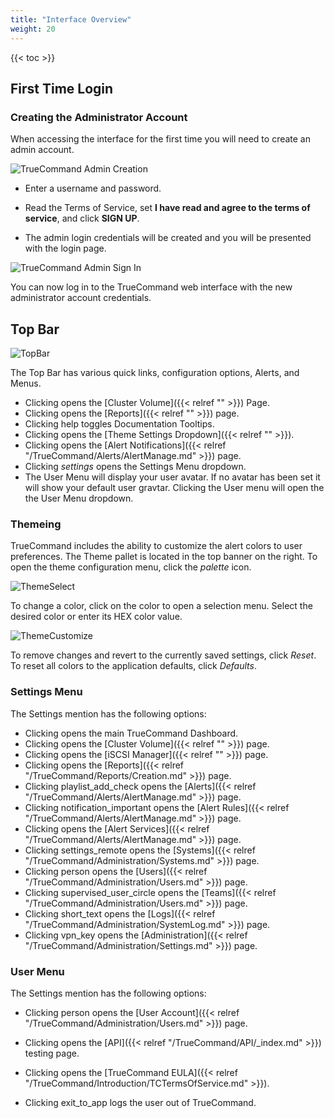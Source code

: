 ```yaml
---
title: "Interface Overview"
weight: 20
---
```


{{< toc >}}

## First Time Login

### Creating the Administrator Account

When accessing the interface for the first time you will need to create an admin account. 

![TrueCommand Admin Creation](/images/TrueCommand/2.0/FirstLogin.png "TrueCommand Admin Creation")

* Enter a username and password.

*  Read the Terms of Service, set **I have read and agree to the terms of service**, and click **SIGN UP**.

* The admin login credentials will be created and you will be presented with the login page.

![TrueCommand Admin Sign In](/images/TrueCommand/2.0/LoginAdmin.png "TrueCommand Admin Sign In")

You can now log in to the TrueCommand web interface with the new administrator account credentials.

## Top Bar

![TopBar](/images/TrueCommand/2.0/TopBar.png "Top Bar")

The Top Bar has various quick links, configuration options, Alerts, and Menus.

+ Clicking <mat-icon role="img" fontset="mdi" aria-hidden="true" class="mat-icon mdi mdi-server-network mat-icon-no-color"></mat-icon> opens the [Cluster Volume]({{< relref "" >}}) Page.
+ Clicking <mat-icon role="img" fontset="mdi" fonticon="mdi-chart-line-stacked"  class="mat-icon mdi mdi-chart-line-stacked mat-icon-no-color" aria-hidden="true"></mat-icon> opens the [Reports]({{< relref "" >}}) page. 
+ Clicking <mat-icon role="img" mattooltip="Toggle documentation tooltips" class="mat-icon material-icons mat-icon-no-color" aria-hidden="true">help</mat-icon> toggles Documentation Tooltips.
+ Clicking <mat-icon role="img" fontset="mdi" fonticon="mdi-palette" mattooltip="Theme settings" class="mat-icon mdi mdi-palette mat-icon-no-color" aria-hidden="true"></mat-icon> opens the [Theme Settings Dropdown]({{< relref "" >}}).
+ Clicking <mat-icon role="img" fontset="mdi" fonticon="mdi-bell" class="mat-icon mdi mdi-bell mat-icon-no-color" aria-hidden="true"></mat-icon> opens the [Alert Notifications]({{< relref "/TrueCommand/Alerts/AlertManage.md" >}}) page.
+ Clicking <i class="material-icons" aria-hidden="true" title="Settings">settings</i> opens the Settings Menu dropdown.
+ The User Menu will display your user avatar. If no avatar has been set it will show your default user gravtar. Clicking the User menu will open the the User Menu dropdown.

### Themeing 

TrueCommand includes the ability to customize the alert colors to user preferences.
The Theme pallet is located in the top banner on the right.
To open the theme configuration menu, click the <i class="material-icons" aria-hidden="true" title="Palette">palette</i> icon.

![ThemeSelect](/images/TrueCommand/2.0/ThemePallete.png "Theme Select")

To change a color, click on the color to open a selection menu. Select the desired color or enter its HEX color value.

![ThemeCustomize](/images/TrueCommand/2.0/ThemePalleteCustom.png "Theme Customize")

To remove changes and revert to the currently saved settings, click *Reset*.
To reset all colors to the application defaults, click *Defaults*.

### Settings Menu

The Settings mention has the following options:

+ Clicking <mat-icon role="img" fontset="mdi" fonticon="mdi-view-dashboard" class="mat-icon mdi mdi-view-dashboard mat-icon-no-color" aria-hidden="true" ></mat-icon> opens the main TrueCommand Dashboard.
+ Clicking <mat-icon role="img" fontset="mdi" aria-hidden="true" class="mat-icon mdi mdi-server-network mat-icon-no-color"></mat-icon> opens the [Cluster Volume]({{< relref "" >}}) page.
+ Clicking <mat-icon role="img" fontset="mdi" fonticon="mdi-database" class="mat-icon mdi mdi-database mat-icon-no-color" aria-hidden="true"></mat-icon> opens the [iSCSI Manager]({{< relref "" >}}) page.
+ Clicking <mat-icon role="img" fontset="mdi" fonticon="mdi-chart-line-stacked"  class="mat-icon mdi mdi-chart-line-stacked mat-icon-no-color" aria-hidden="true"></mat-icon> opens the [Reports]({{< relref "/TrueCommand/Reports/Creation.md" >}}) page.
+ Clicking <mat-icon role="img" class="mat-icon material-icons mat-icon-no-color" aria-hidden="true">playlist_add_check</mat-icon> opens the [Alerts]({{< relref "/TrueCommand/Alerts/AlertManage.md" >}}) page.
+ Clicking <mat-icon role="img" class="mat-icon material-icons mat-icon-no-color" aria-hidden="true">notification_important</mat-icon> opens the [Alert Rules]({{< relref "/TrueCommand/Alerts/AlertManage.md" >}}) page.
+ Clicking <mat-icon role="img" fontset="mdi" fonticon="mdi-cloud-alert" class="mat-icon mdi mdi-cloud-alert mat-icon-no-color" aria-hidden="true"></mat-icon> opens the [Alert Services]({{< relref "/TrueCommand/Alerts/AlertManage.md" >}}) page.
+ Clicking <mat-icon role="img" class="mat-icon material-icons mat-icon-no-color" aria-hidden="true">settings_remote</mat-icon> opens the [Systems]({{< relref "/TrueCommand/Administration/Systems.md" >}}) page.
+ Clicking <mat-icon role="img" class="mat-icon material-icons mat-icon-no-color" aria-hidden="true">person</mat-icon> opens the [Users]({{< relref "/TrueCommand/Administration/Users.md" >}}) page.
+ Clicking <mat-icon role="img" class="mat-icon material-icons mat-icon-no-color" aria-hidden="true">supervised_user_circle</mat-icon>  opens the [Teams]({{< relref "/TrueCommand/Administration/Users.md" >}}) page.
+ Clicking <mat-icon role="img" class="mat-icon material-icons mat-icon-no-color" aria-hidden="true">short_text</mat-icon> opens the [Logs]({{< relref "/TrueCommand/Administration/SystemLog.md" >}}) page.
+ Clicking <mat-icon role="img" class="mat-icon material-icons mat-icon-no-color" aria-hidden="true">vpn_key</mat-icon> opens the [Administration]({{< relref "/TrueCommand/Administration/Settings.md" >}}) page.


### User Menu

The Settings mention has the following options:

+ Clicking <mat-icon role="img" class="mat-icon notranslate material-icons mat-icon-no-color" aria-hidden="true">person</mat-icon> opens the [User Account]({{< relref "/TrueCommand/Administration/Users.md" >}}) page.

+ Clicking <mat-icon role="img" fontset="mdi" fonticon="mdi-swap-vertical-bold" class="mat-icon mdi mdi-swap-vertical-bold mat-icon-no-color" aria-hidden="true"></mat-icon> opens the [API]({{< relref "/TrueCommand/API/_index.md" >}}) testing page.

+ Clicking <mat-icon role="img" fontset="mdi" fonticon="mdi-file-document-edit" class="mat-icon notranslate mdi mdi-file-document-edit mat-icon-no-color" aria-hidden="true"></mat-icon> opens the [TrueCommand EULA]({{< relref "/TrueCommand/Introduction/TCTermsOfService.md" >}}).

+ Clicking <mat-icon role="img" class="mat-icon material-icons mat-icon-no-color" aria-hidden="true">exit_to_app</mat-icon> logs the user out of TrueCommand.

